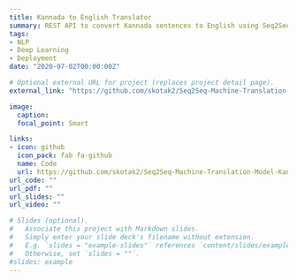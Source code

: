 ```yaml
---
title: Kannada to English Translator
summary: REST API to convert Kannada sentences to English using Seq2Seq Nueral Network model. Implemented attention mechanism. Deployed the transalation model on Google Cloud using cloud functions. The transaltion model is implemented using PyTorch.
tags:
- NLP
- Deep Learning
- Deployment
date: "2020-07-02T00:00:00Z"

# Optional external URL for project (replaces project detail page).
external_link: "https://github.com/skotak2/Seq2Seq-Machine-Translation-Model-Kannada-to-English"

image:
  caption: 
  focal_point: Smart

links:
- icon: github
  icon_pack: fab fa-github
  name: Code
  url: https://github.com/skotak2/Seq2Seq-Machine-Translation-Model-Kannada-to-English/tree/main/Code
url_code: ""
url_pdf: ""
url_slides: ""
url_video: ""

# Slides (optional).
#   Associate this project with Markdown slides.
#   Simply enter your slide deck's filename without extension.
#   E.g. `slides = "example-slides"` references `content/slides/example-slides.md`.
#   Otherwise, set `slides = ""`.
#slides: example
---
```


